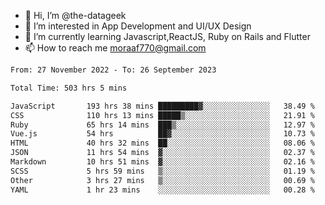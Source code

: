 - 👋 Hi, I’m @the-datageek
- 👀 I’m interested in App Development and UI/UX Design
- 🌱 I’m currently learning Javascript,ReactJS, Ruby on Rails and Flutter
- 📫 How to reach me moraaf770@gmail.com

<!---
the-datageek/the-datageek is a ✨ special ✨ repository because its `README.md` (this file) appears on your GitHub profile.
You can click the Preview link to take a look at your changes.
--->
<!--START_SECTION:waka-->

```txt
From: 27 November 2022 - To: 26 September 2023

Total Time: 503 hrs 5 mins

JavaScript       193 hrs 38 mins █████████▓░░░░░░░░░░░░░░░   38.49 %
CSS              110 hrs 13 mins █████▒░░░░░░░░░░░░░░░░░░░   21.91 %
Ruby             65 hrs 14 mins  ███▒░░░░░░░░░░░░░░░░░░░░░   12.97 %
Vue.js           54 hrs          ██▓░░░░░░░░░░░░░░░░░░░░░░   10.73 %
HTML             40 hrs 32 mins  ██░░░░░░░░░░░░░░░░░░░░░░░   08.06 %
JSON             11 hrs 54 mins  ▓░░░░░░░░░░░░░░░░░░░░░░░░   02.37 %
Markdown         10 hrs 51 mins  ▓░░░░░░░░░░░░░░░░░░░░░░░░   02.16 %
SCSS             5 hrs 59 mins   ▒░░░░░░░░░░░░░░░░░░░░░░░░   01.19 %
Other            3 hrs 27 mins   ▒░░░░░░░░░░░░░░░░░░░░░░░░   00.69 %
YAML             1 hr 23 mins    ░░░░░░░░░░░░░░░░░░░░░░░░░   00.28 %
```

<!--END_SECTION:waka-->
